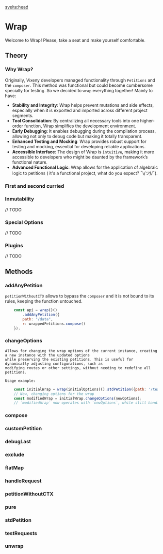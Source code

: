 <svelte:head>

<title>Wrap - Vixeny</title>
<meta name="description" content="Understanding wrap"/>
</svelte:head>



# Wrap

Welcome to Wrap! Please, take a seat and make yourself comfortable.

## Theory

### Why Wrap?

Originally, Vixeny developers managed functionality through `Petitions` and the `composer`. This method was functional but could become cumbersome specially for testing. So we decided to `wrap` everything together! Mainly to have:

- **Stability and Integrity**: Wrap helps prevent mutations and side effects, especially when it is exported and imported across different project segments.
- **Tool Consolidation**: By centralizing all necessary tools into one higher-order function, Wrap simplifies the development environment.
- **Early Debugging**: It enables debugging during the compilation process, allowing not only to debug code but making it totally transparent.
- **Enhanced Testing and Mocking**: Wrap provides robust support for testing and mocking, essential for developing reliable applications.
- **Accessible Interface**: The design of Wrap is `intuitive`, making it more accessible to developers who might be daunted by the framework’s functional nature.
- **Advanced Functional Logic**: Wrap allows for the application of algebraic logic to petitions ( it's a functional project, what do you expect? ¯\\_(ツ)_/¯).


### First and second curried
### Inmutability

// TODO

### Special Options

// TODO

### Plugins

// TODO

## Methods

### addAnyPetition

`petitionWithoutCTX` allows to bypass the `composer` and it is not bound to its rules, keeping the function untouched.
   
```js
    const api = wrap()()
        .addAnyPetition({
        path: "/data",
        r: wrappedPetitions.compose()
    });
```
### changeOptions

    Allows for changing the wrap options of the current instance, creating a new instance with the updated options
    while preserving the existing petitions. This is useful for dynamically adjusting configurations, such as
    modifying routes or other settings, without needing to redefine all petitions.
   
    Usage example:

```javascript
    const initialWrap = wrap(initialOptions)().stdPetition({path: '/test', f: () => "Test"});
    // Now, changing options for the wrap
    const modifiedWrap = initialWrap.changeOptions(newOptions);
    // `modifiedWrap` now operates with `newOptions`, while still handling the '/test' petition
```
### compose


### customPetition
### debugLast
### exclude
### flatMap
### handleRequest
### petitionWithoutCTX
### pure
### stdPetition
### testRequests
### unwrap


